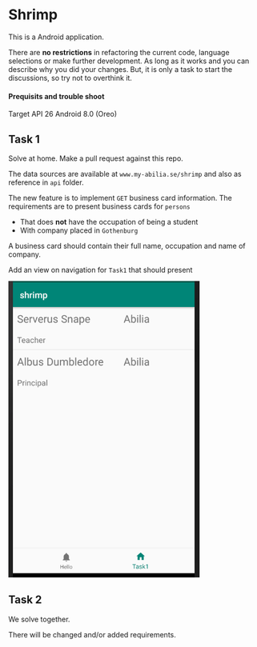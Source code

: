 # Shrimp
This is a Android application.

There are **no restrictions** in refactoring the current code, language selections or make further development.
As long as it works and you can describe why you did your changes. But, it is only a task to start the discussions,
so try not to overthink it.

#### Prequisits and trouble shoot
Target API 26 Android 8.0 (Oreo)

## Task 1
Solve at home. Make a pull request against this repo.

The data sources are available at `www.my-abilia.se/shrimp` and also as reference in `api` folder.

The new feature is to implement `GET` business card information.
The requirements are to present business cards for `persons`
- That does **not** have the occupation of being a student
- With company placed in `Gothenburg`

A business card should contain their full name, occupation and name of company.

Add an view on navigation for `Task1` that should present

![Task1](/shrimp.png?raw=true "Task1")

## Task 2
We solve together.

There will be changed and/or added requirements.